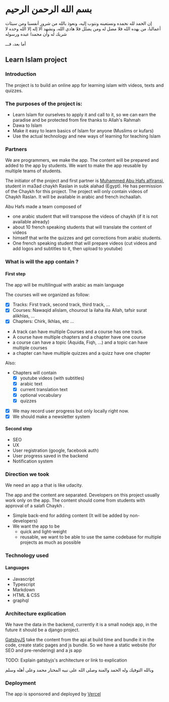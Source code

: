 # بسم الله الرحمن الرحيم

إن الحمد لله نحمده ونستعينه ونتوب إليه، ونعوذ بالله من شرور أنفسنا ومن سيئات أعمالنا، من يهده الله فلا مضل له ومن يضلل فلا هادي الله، ونشهد ألا إله إلا الله وحده لا شريك له وأن محمدا عبده ورسوله

أما بعد، فـــ

## Learn Islam project

### Introduction

The project is to build an online app for learning islam with videos, texts and quizzes.

### The purposes of the project is:

- Learn Islam for ourselves to apply it and call to it, so we can earn the paradise and be protected from fire thanks to Allah's Rahmah
- Dawa to Islam
- Make it easy to learn basics of Islam for anyone (Muslims or kufars)
- Use the actual technology and new ways of learning for teaching Islam

### Partners

We are programmers, we make the app. The content will be prepared and added to the app by students. We want to make the app reusable by multiple teams of students.

The initiator of the project and first partner is [Muhammed Abu Hafs alfiransi](http://darfurqan.fr/), student in ma3ad chaykh Raslan in subk alahad (Egypt). He has permission of the Chaykh for this project.
The project will only contain videos of Chaykh Raslan. It will be available in arabic and french inchaallah.

Abu Hafs made a team composed of

- one arabic student that will transpose the videos of chaykh (if it is not available already)
- about 10 french speaking students that will translate the content of videos
- himself that write the quizzes and get corrections from arabic students.
- One french speaking student that will prepare videos (cut videos and add logos and subtitles to it, then upload to youtube)

### What is will the app contain ?

#### First step

The app will be multilingual with arabic as main language

The courses will we organized as follow:

- [x] Tracks: First track, second track, third track, ...
- [x] Courses: Nawaqid alislam, chourout la ilaha illa Allah, tafsir surat alikhlas, ...
- [x] Chapters: Chirk, Ikhlas, etc ...

- A track can have multiple Courses and a course has one track.
- A course have multiple chapters and a chapter have one course
- a course can have a topic (Aquida, Fiqh, ...) and a topic can have multiple courses
- a chapter can have multiple quizzes and a quizz have one chapter

Also:

- Chapters will contain
  - [x] youtube videos (with subtitles)
  - [x] arabic text
  - [x] current translation text
  - [x] optional vocabulary
  - [x] quizzes
- [x] We may record user progress but only locally right now.
- [x] We should make a newsletter system

#### Second step

- SEO
- UX
- User registration (google, facebook auth)
- User progress saved in the backend
- Notification system

### Direction we took

We need an app a that is like udacity.

The app and the content are separated. Developers on this project usually work only on the app. The content should come from students with approval of a salafi Chaykh .

- Simple back-end for adding content (It will be added by non-developers)
- We want the app to be
  - quick and light-weight
  - reusable, we want to be able to use the same codebase for multiple projects as much as possible

### Technology used

#### Languages

- Javascript
- Typescript
- Markdown
- HTML & CSS
- graphql

### Architecture explication

We have the data in the backend, currently it is a small nodejs app, in the future it should be a django project.

[GatsbyJS](https://www.gatsbyjs.org/) take the content from the api at build time and bundle it in the code, create static pages and js bundle. So we have a static website (for SEO and pre-rendering) and a js app

TODO: Explain gatsbyjs's architecture or link to explication

وبالله التوفيك وله الحمد والمنة وصلى الله على نبيه المختار محمد وعلى أهله وسلم

### Deployment

The app is sponsored and deployed by [Vercel](https://vercel.com)
